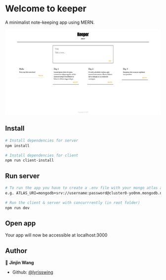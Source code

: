 # Welcome to keeper

A minimalist note-keeping app using MERN.

![homepage](client/public/homepage.png)

## Install

```bash
# Install dependencies for server
npm install
```

```bash
# Install dependencies for client
npm run client-install
```

## Run server

```bash
# To run the app you have to create a .env file with your mongo atlas account
e.g. ATLAS_URI=mongodb+srv://username:password@cluster0-yo0nm.mongodb.net/NoteDB
```

```bash
# Run the client & server with concurrrently (in root folder)
npm run dev
```

## Open app

Your app will now be accessible at localhost:3000

## Author

👤 **Jinjin Wang**

* Github: [@lyrisswing](https://github.com/lyrisswing)
